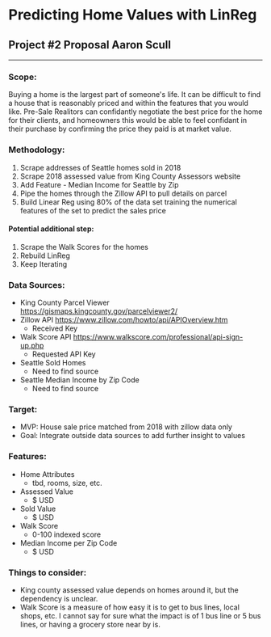 
# Predicting Home Values with LinReg

## Project #2 Proposal Aaron Scull

---

### Scope:  

Buying a home is the largest part of someone's life. It can be difficult to find a
house that is reasonably priced and within the features that you would like. Pre-Sale
Realitors can confidantly negotiate the best price for the home for their clients, and 
homeowners this would be able to feel confidant in their purchase by confirming the 
price they paid is at market value. 

### Methodology:

1. Scrape addresses of Seattle homes sold in 2018
2. Scrape 2018 assessed value from King County Assessors website
3. Add Feature - Median Income for Seattle by Zip
4. Pipe the homes through the Zillow API to pull details on parcel
5. Build Linear Reg using 80% of the data set training the numerical features of the set
to predict the sales price


#### Potential additional step:

1. Scrape the Walk Scores for the homes
2. Rebuild LinReg
3. Keep Iterating 


### Data Sources:

* King County Parcel Viewer https://gismaps.kingcounty.gov/parcelviewer2/
* Zillow API https://www.zillow.com/howto/api/APIOverview.htm
    * Received Key
* Walk Score API https://www.walkscore.com/professional/api-sign-up.php
    * Requested API Key
* Seattle Sold Homes
    * Need to find source
* Seattle Median Income by Zip Code
    * Need to find source

### Target:

* MVP: House sale price matched from 2018 with zillow data only
* Goal: Integrate outside data sources to add further insight to values

### Features:

* Home Attributes
    * tbd, rooms, size, etc.
* Assessed Value
    * $ USD
* Sold Value
    * $ USD 
* Walk Score
    * 0-100 indexed score
* Median Income per Zip Code
    * $ USD


### Things to consider:

* King county assessed value depends on homes around it, but the dependency is unclear.
* Walk Score is a measure of how easy it is to get to bus lines, local shops, etc. I cannot say
for sure what the impact is of 1 bus line or 5 bus lines, or having a grocery store near by is.
